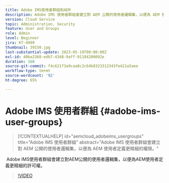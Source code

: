 ```yaml
---
title: Adobe IMS使用者群組和AEM
description: Adobe IMS 使用者群組會建立對 AEM 公開的使用者邏輯集，以便為 AEM 使用者定義更精細的權限。
version: Cloud Service
topic: Administration, Security
feature: User and Groups
role: Admin
level: Beginner
jira: KT-4999
thumbnail: 39150.jpg
last-substantial-update: 2023-05-19T00:00:00Z
exl-id: 40ba2368-edb7-4348-9aff-91194200092e
duration: 160
source-git-commit: f4c621f3a9caa8c2c64b8323312343fe421a5aee
workflow-type: tm+mt
source-wordcount: '92'
ht-degree: 65%

---
```


# Adobe IMS 使用者群組 {#adobe-ims-user-groups}

>[!CONTEXTUALHELP]
>id="aemcloud_adobeims_usergroups"
>title="Adobe IMS 使用者群組"
>abstract="Adobe IMS 使用者群組會建立對 AEM 公開的使用者邏輯集，以便為 AEM 使用者定義更精細的權限。"

 Adobe IMS使用者群組會建立對AEM公開的使用者邏輯集，以便為AEM使用者定義更精細的許可權。

>[!VIDEO](https://video.tv.adobe.com/v/39150?quality=12&learn=on)

